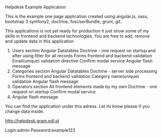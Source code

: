 Helpdesk Example Application

This is the example one page application created using angular.js, sass, bootstrap 3 symfony2, doctrine, fosUserBundle, grunt, git.

This applications is not yet ready for production it just show some of my skills in frontend and backend technologies.
You are free to add, remove and update data in this application

1. Users section
	  Angular Datatables
	  Doctrine - one request on startup and after using filter for all records
	  Forms frontend and backend validation
	  Email(unique) validation directive
	  Confirm modal service
	  Angular flash message
2. Categories section
	Angular Datatables
	Doctrine - server side processing	Forms frontend and backend validation
	Category name(unique) validation
	Angular flash message
3. Operators section
	All frontend elements made by my own
	Doctrine - one request on startup
	Confirm modal service	<li>  Angular flash message



You can find the application under this adress. Let mi know please if you change data inside.

http://helpdesk.gram.edl.pl

Login:admin
Password:example123
